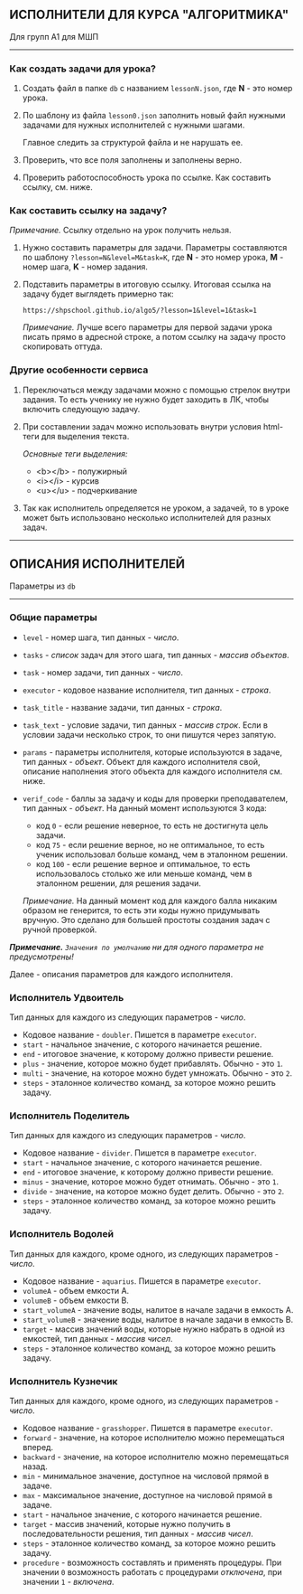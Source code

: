 ## ИСПОЛНИТЕЛИ ДЛЯ КУРСА "АЛГОРИТМИКА"

Для групп А1 для МШП

---

### Как создать задачи для урока?

1. Создать файл в папке `db` с названием `lessonN.json`, где **N** - это номер урока.
2. По шаблону из файла `lesson0.json` заполнить новый файл нужными задачами для нужных исполнителей с нужными шагами.

   Главное следить за структурой файла и не нарушать ее.

3. Проверить, что все поля заполнены и заполнены верно.
4. Проверить работоспособность урока по ссылке. Как составить ссылку, см. ниже.

### Как составить ссылку на задачу?

_Примечание._ Ссылку отдельно на урок получить нельзя.

1. Нужно составить параметры для задачи. Параметры составляются по шаблону `?lesson=N&level=M&task=K`, где **N** - это номер урока, **M** - номер шага, **K** - номер задания.
2. Подставить параметры в итоговую ссылку. Итоговая ссылка на задачу будет выглядеть примерно так:

   `https://shpschool.github.io/algo5/?lesson=1&level=1&task=1`

   _Примечание._ Лучше всего параметры для первой задачи урока писать прямо в адресной строке, а потом ссылку на задачу просто скопировать оттуда.

### Другие особенности сервиса

1. Переключаться между задачами можно с помощью стрелок внутри задания. То есть ученику не нужно будет заходить в ЛК, чтобы включить следующую задачу.
2. При составлении задач можно использовать внутри условия html-теги для выделения текста.

   _Основные теги выделения:_

   - \<b\>\<\/b\> - полужирный
   - \<i\>\<\/i\> - курсив
   - \<u\>\<\/u\> - подчеркивание

3. Так как исполнитель определяется не уроком, а задачей, то в уроке может быть использовано несколько исполнителей для разных задач.

---

## ОПИСАНИЯ ИСПОЛНИТЕЛЕЙ

Параметры из `db`

---

### Общие параметры

- `level` - номер шага, тип данных - _число_.
- `tasks` - _список_ задач для этого шага, тип данных - _массив объектов_.
- `task` - номер задачи, тип данных - _число_.
- `executor` - кодовое название исполнителя, тип данных - _строка_.
- `task_title` - название задачи, тип данных - _строка_.
- `task_text` - условие задачи, тип данных - _массив строк_. Если в условии задачи несколько строк, то они пишутся через запятую.
- `params` - параметры исполнителя, которые используются в задаче, тип данных - _объект_. Объект для каждого исполнителя свой, описание наполнения этого объекта для каждого исполнителя см. ниже.
- `verif_code` - баллы за задачу и коды для проверки преподавателем, тип данных - _объект_. На данный момент используются 3 кода:

  - код `0` - если решение неверное, то есть не достигнута цель задачи.
  - код `75` - если решение верное, но не оптимальное, то есть ученик использовал больше команд, чем в эталонном решении.
  - код `100` - если решение верное и оптимальное, то есть использовалось столько же или меньше команд, чем в эталонном решении, для решения задачи.

  _Примечание._ На данный момент код для каждого балла никаким образом не генерится, то есть эти коды нужно придумывать вручную. Это сделано для большей простоты создания задач с ручной проверкой.

_**Примечание.** `Значения по умолчанию` ни для одного параметра не предусмотрены!_

Далее - описания параметров для каждого исполнителя.

### Исполнитель Удвоитель

Тип данных для каждого из следующих параметров - _число_.

- Кодовое название - `doubler`. Пишется в параметре `executor`.
- `start` - начальное значение, с которого начинается решение.
- `end` - итоговое значение, к которому должно привести решение.
- `plus` - значение, которое можно будет прибавлять. Обычно - это `1`.
- `multi` - значение, на которое можно будет умножать. Обычно - это `2`.
- `steps` - эталонное количество команд, за которое можно решить задачу.

### Исполнитель Поделитель

Тип данных для каждого из следующих параметров - _число_.

- Кодовое название - `divider`. Пишется в параметре `executor`.
- `start` - начальное значение, с которого начинается решение.
- `end` - итоговое значение, к которому должно привести решение.
- `minus` - значение, которое можно будет отнимать. Обычно - это `1`.
- `divide` - значение, на которое можно будет делить. Обычно - это `2`.
- `steps` - эталонное количество команд, за которое можно решить задачу.

### Исполнитель Водолей

Тип данных для каждого, кроме одного, из следующих параметров - _число_.

- Кодовое название - `aquarius`. Пишется в параметре `executor`.
- `volumeA` - объем емкости А.
- `volumeB` - объем емкости В.
- `start_volumeA` - значение воды, налитое в начале задачи в емкость А.
- `start_volumeB` - значение воды, налитое в начале задачи в емкость В.
- `target` - массив значений воды, которые нужно набрать в одной из емкостей, тип данных - _массив чисел_.
- `steps` - эталонное количество команд, за которое можно решить задачу.

### Исполнитель Кузнечик

Тип данных для каждого, кроме одного, из следующих параметров - _число_.

- Кодовое название - `grasshopper`. Пишется в параметре `executor`.
- `forward` - значение, на которое исполнителю можно перемещаться вперед.
- `backward` - значение, на которое исполнителю можно перемещаться назад.
- `min` - минимальное значение, доступное на числовой прямой в задаче.
- `max` - максимальное значение, доступное на числовой прямой в задаче.
- `start` - начальное значение, с которого начинается решение.
- `target` - массив значений, которые нужно получить в последовательности решения, тип данных - _массив чисел_.
- `steps` - эталонное количество команд, за которое можно решить задачу.
- `procedure` - возможность составлять и применять процедуры. При значении `0` возможность работать с процедурами _отключена_, при значении `1` - _включена_.
